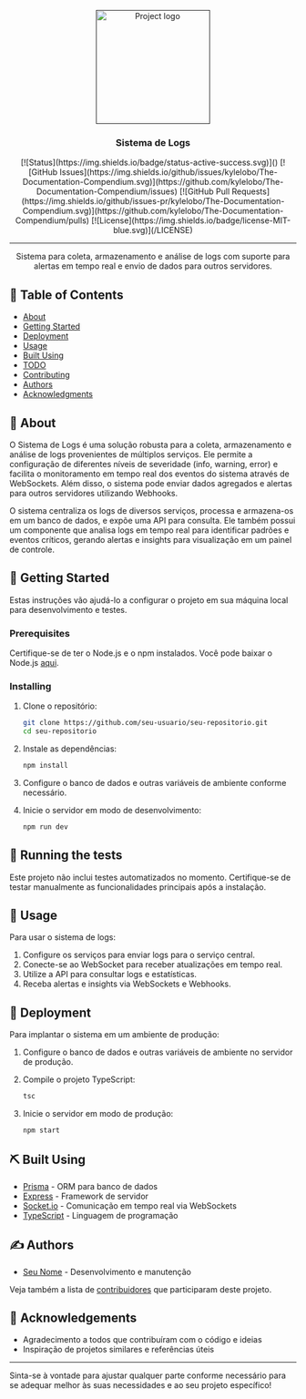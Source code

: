 <p align="center">
  <a href="" rel="noopener">
    <img width=200px height=200px src="https://i.imgur.com/6wj0hh6.jpg" alt="Project logo">
  </a>
</p>

<h3 align="center">Sistema de Logs</h3>

<div align="center">
  [![Status](https://img.shields.io/badge/status-active-success.svg)]()
  [![GitHub Issues](https://img.shields.io/github/issues/kylelobo/The-Documentation-Compendium.svg)](https://github.com/kylelobo/The-Documentation-Compendium/issues)
  [![GitHub Pull Requests](https://img.shields.io/github/issues-pr/kylelobo/The-Documentation-Compendium.svg)](https://github.com/kylelobo/The-Documentation-Compendium/pulls)
  [![License](https://img.shields.io/badge/license-MIT-blue.svg)](/LICENSE)
</div>

---

<p align="center">Sistema para coleta, armazenamento e análise de logs com suporte para alertas em tempo real e envio de dados para outros servidores.</p>

## 📝 Table of Contents

- [About](#about)
- [Getting Started](#getting_started)
- [Deployment](#deployment)
- [Usage](#usage)
- [Built Using](#built_using)
- [TODO](../TODO.md)
- [Contributing](../CONTRIBUTING.md)
- [Authors](#authors)
- [Acknowledgments](#acknowledgement)

## 🧐 About <a name="about"></a>

O Sistema de Logs é uma solução robusta para a coleta, armazenamento e análise de logs provenientes de múltiplos serviços. Ele permite a configuração de diferentes níveis de severidade (info, warning, error) e facilita o monitoramento em tempo real dos eventos do sistema através de WebSockets. Além disso, o sistema pode enviar dados agregados e alertas para outros servidores utilizando Webhooks.

O sistema centraliza os logs de diversos serviços, processa e armazena-os em um banco de dados, e expõe uma API para consulta. Ele também possui um componente que analisa logs em tempo real para identificar padrões e eventos críticos, gerando alertas e insights para visualização em um painel de controle.

## 🏁 Getting Started <a name="getting_started"></a>

Estas instruções vão ajudá-lo a configurar o projeto em sua máquina local para desenvolvimento e testes.

### Prerequisites

Certifique-se de ter o Node.js e o npm instalados. Você pode baixar o Node.js [aqui](https://nodejs.org/).

### Installing

1. Clone o repositório:

   ```bash
   git clone https://github.com/seu-usuario/seu-repositorio.git
   cd seu-repositorio
   ```

2. Instale as dependências:

   ```bash
   npm install
   ```

3. Configure o banco de dados e outras variáveis de ambiente conforme necessário.

4. Inicie o servidor em modo de desenvolvimento:

   ```bash
   npm run dev
   ```

## 🔧 Running the tests <a name="tests"></a>

Este projeto não inclui testes automatizados no momento. Certifique-se de testar manualmente as funcionalidades principais após a instalação.

## 🎈 Usage <a name="usage"></a>

Para usar o sistema de logs:

1. Configure os serviços para enviar logs para o serviço central.
2. Conecte-se ao WebSocket para receber atualizações em tempo real.
3. Utilize a API para consultar logs e estatísticas.
4. Receba alertas e insights via WebSockets e Webhooks.

## 🚀 Deployment <a name="deployment"></a>

Para implantar o sistema em um ambiente de produção:

1. Configure o banco de dados e outras variáveis de ambiente no servidor de produção.
2. Compile o projeto TypeScript:

   ```bash
   tsc
   ```

3. Inicie o servidor em modo de produção:

   ```bash
   npm start
   ```

## ⛏️ Built Using <a name="built_using"></a>

- [Prisma](https://www.prisma.io/) - ORM para banco de dados
- [Express](https://expressjs.com/) - Framework de servidor
- [Socket.io](https://socket.io/) - Comunicação em tempo real via WebSockets
- [TypeScript](https://www.typescriptlang.org/) - Linguagem de programação

## ✍️ Authors <a name="authors"></a>

- [Seu Nome](https://github.com/seu-usuario) - Desenvolvimento e manutenção

Veja também a lista de [contribuidores](https://github.com/seu-usuario/seu-repositorio/contributors) que participaram deste projeto.

## 🎉 Acknowledgements <a name="acknowledgement"></a>

- Agradecimento a todos que contribuíram com o código e ideias
- Inspiração de projetos similares e referências úteis

---

Sinta-se à vontade para ajustar qualquer parte conforme necessário para se adequar melhor às suas necessidades e ao seu projeto específico!
